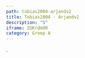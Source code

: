 ```yaml
---
path: tobias2004-arjandv2
title: Tobias2004 - Arjandv2
description: "5"
iframe: ZGKrdmOR
category: Groep A
---
```

.